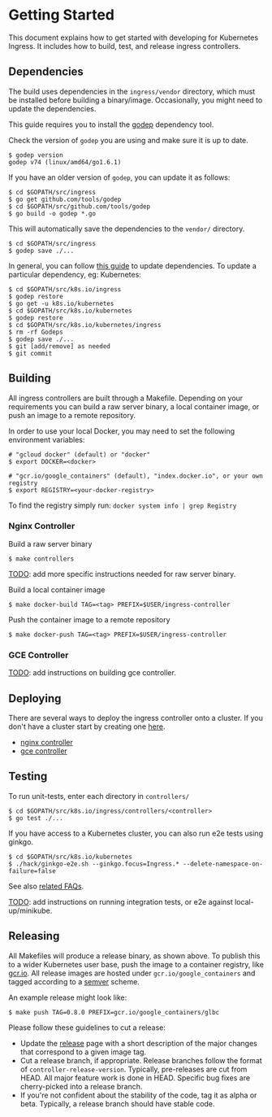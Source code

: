 # Getting Started

This document explains how to get started with developing for Kubernetes Ingress.
It includes how to build, test, and release ingress controllers.

## Dependencies

The build uses dependencies in the `ingress/vendor` directory, which
must be installed before building a binary/image. Occasionally, you
might need to update the dependencies. 

This guide requires you to install the [godep](https://github.com/tools/godep) dependency
tool.

Check the version of `godep` you are using and make sure it is up to date.
```console
$ godep version
godep v74 (linux/amd64/go1.6.1)
```

If you have an older version of `godep`, you can update it as follows:
```console
$ cd $GOPATH/src/ingress
$ go get github.com/tools/godep
$ cd $GOPATH/src/github.com/tools/godep
$ go build -o godep *.go
```

This will automatically save the dependencies to the `vendor/` directory.
```console
$ cd $GOPATH/src/ingress
$ godep save ./...
```

In general, you can follow [this guide](https://github.com/kubernetes/community/blob/master/contributors/devel/godep.md#using-godep-to-manage-dependencies) to update dependencies.
To update a particular dependency, eg: Kubernetes:
```console
$ cd $GOPATH/src/k8s.io/ingress
$ godep restore
$ go get -u k8s.io/kubernetes
$ cd $GOPATH/src/k8s.io/kubernetes
$ godep restore
$ cd $GOPATH/src/k8s.io/kubernetes/ingress
$ rm -rf Godeps
$ godep save ./...
$ git [add/remove] as needed
$ git commit
```

## Building

All ingress controllers are built through a Makefile. Depending on your
requirements you can build a raw server binary, a local container image,
or push an image to a remote repository.

In order to use your local Docker, you may need to set the following environment variables:
```console
# "gcloud docker" (default) or "docker"
$ export DOCKER=<docker>

# "gcr.io/google_containers" (default), "index.docker.io", or your own registry
$ export REGISTRY=<your-docker-registry>
```
To find the registry simply run: `docker system info | grep Registry`

### Nginx Controller

Build a raw server binary
```console
$ make controllers
```

[TODO](https://github.com/kubernetes/ingress/issues/387): add more specific instructions needed for raw server binary.

Build a local container image
```console
$ make docker-build TAG=<tag> PREFIX=$USER/ingress-controller
```

Push the container image to a remote repository
```console
$ make docker-push TAG=<tag> PREFIX=$USER/ingress-controller
```

### GCE Controller

[TODO](https://github.com/kubernetes/ingress/issues/387): add instructions on building gce controller.

## Deploying

There are several ways to deploy the ingress controller onto a cluster. If you don't have a cluster start by
creating one [here](setup-cluster.md).

* [nginx controller](../../examples/deployment/nginx/README.md)
* [gce controller](../../examples/deployment/gce/README.md)

## Testing

To run unit-tests, enter each directory in `controllers/`
```console
$ cd $GOPATH/src/k8s.io/ingress/controllers/<controller>
$ go test ./...
```

If you have access to a Kubernetes cluster, you can also run e2e tests using ginkgo.
```console
$ cd $GOPATH/src/k8s.io/kubernetes
$ ./hack/ginkgo-e2e.sh --ginkgo.focus=Ingress.* --delete-namespace-on-failure=false
```

See also [related FAQs](../faq#how-are-the-ingress-controllers-tested).

[TODO](https://github.com/kubernetes/ingress/issues/5): add instructions on running integration tests, or e2e against
local-up/minikube.

## Releasing

All Makefiles will produce a release binary, as shown above. To publish this
to a wider Kubernetes user base, push the image to a container registry, like
[gcr.io](https://cloud.google.com/container-registry/). All release images are hosted under `gcr.io/google_containers` and
tagged according to a [semver](http://semver.org/) scheme.

An example release might look like:
```
$ make push TAG=0.8.0 PREFIX=gcr.io/google_containers/glbc
```

Please follow these guidelines to cut a release:

* Update the [release](https://help.github.com/articles/creating-releases/getting_started.md)
page with a short description of the major changes that correspond to a given
image tag.
* Cut a release branch, if appropriate. Release branches follow the format of
`controller-release-version`. Typically, pre-releases are cut from HEAD.
All major feature work is done in HEAD. Specific bug fixes are
cherry-picked into a release branch.
* If you're not confident about the stability of the code, tag it as
alpha or beta. Typically, a release branch should have stable code.


